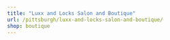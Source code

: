 ```yaml
---
title: "Luxx and Locks Salon and Boutique"
url: /pittsburgh/luxx-and-locks-salon-and-boutique/
shop: boutique
---
```

